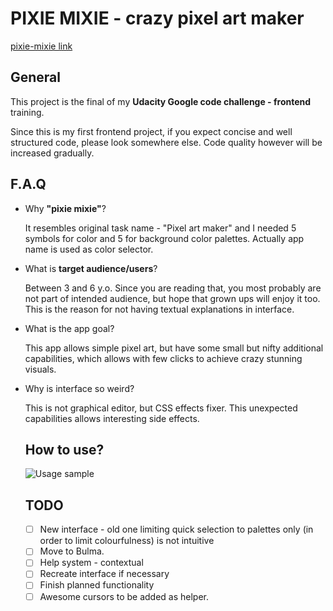 # PIXIE MIXIE - crazy pixel art maker

[pixie-mixie link](https://vladimirov1.github.io/pixie-mixie/)

## General

This project is the final of my **Udacity Google code challenge - frontend** training.

Since this is my first frontend project, if you expect concise and well structured code, please look somewhere else. Code quality however will be increased gradually.

## F.A.Q

- Why **"pixie mixie"**?

  It resembles original task name - "Pixel art maker" and I needed 5 symbols for color and 5 for background color palettes. Actually app name is used as color selector.

- What is **target audience/users**?

  Between 3 and 6 y.o. Since you are reading that, you most probably are not part of intended audience, but hope that grown ups will enjoy it too. This is the reason for not having textual explanations in interface.

- What is the app goal?

  This app allows simple pixel art, but have some small but nifty additional capabilities, which allows with few clicks to achieve crazy stunning  visuals.

- Why is interface so weird?

  This is not graphical editor, but CSS effects fixer. This unexpected capabilities allows interesting side effects. 

  ## How to use?

  ![Usage sample](/UsageSample.gif)

  ## TODO

  - [ ] New interface - old one limiting quick selection to palettes only (in order to limit colourfulness) is not intuitive
  - [ ] Move to Bulma.
  - [ ] Help system - contextual
  - [ ] Recreate interface if necessary
  - [ ] Finish planned functionality
  - [ ] Awesome cursors to be added as helper.
  ​